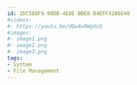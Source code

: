 ```yaml
---
id: 2DC588F9-98DB-4E8E-BBE0-B4EFF4286E40
#videos:
#- https://youtu.be/dQw4w9WgXcQ
#images:
#- image1.png
#- image2.png
#- image3.png
tags:
- System
- File Management
---
```

